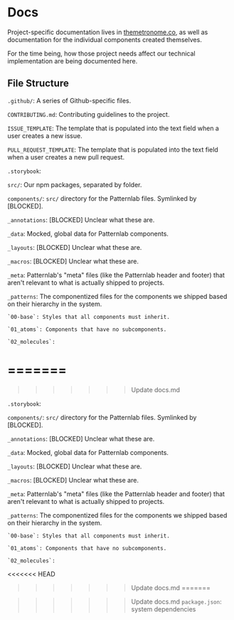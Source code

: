 # Docs
Project-specific documentation lives in [themetronome.co](http://themetronome.co), as well as documentation for the individual components created themselves.

For the time being, how those project needs affect our technical implementation are being documented here.

## File Structure
`.github/`: A series of Github-specific files.

  `CONTRIBUTING.md`: Contributing guidelines to the project.

  `ISSUE_TEMPLATE`: The template that is populated into the text field when a user creates a new issue.

  `PULL_REQUEST_TEMPLATE`: The template that is populated into the text field when a user creates a new pull request.

`.storybook`: 

`src/`: Our npm packages, separated by folder.

`components/`: `src/` directory for the Patternlab files. Symlinked by [BLOCKED].

  `_annotations`: [BLOCKED] Unclear what these are.
  
  `_data`: Mocked, global data for Patternlab components.
  
  `_layouts`: [BLOCKED] Unclear what these are.
  
  `_macros`: [BLOCKED] Unclear what these are.
  
  `_meta`: Patternlab's "meta" files (like the Patternlab header and footer) that aren't relevant to what is actually shipped to projects.
  
  `_patterns`: The componentized files for the components we shipped based on their hierarchy in the system.
    
    `00-base`: Styles that all components must inherit.
    
    `01_atoms`: Components that have no subcomponents.
    
    `02_molecules`: 

=======
=======

>>>>>>> Update docs.md

`.storybook`: 

`components/`: `src/` directory for the Patternlab files. Symlinked by [BLOCKED].

  `_annotations`: [BLOCKED] Unclear what these are.
  
  `_data`: Mocked, global data for Patternlab components.
  
  `_layouts`: [BLOCKED] Unclear what these are.
  
  `_macros`: [BLOCKED] Unclear what these are.
  
  `_meta`: Patternlab's "meta" files (like the Patternlab header and footer) that aren't relevant to what is actually shipped to projects.
  
  `_patterns`: The componentized files for the components we shipped based on their hierarchy in the system.
    
    `00-base`: Styles that all components must inherit.
    
    `01_atoms`: Components that have no subcomponents.
    
    `02_molecules`: 
<<<<<<< HEAD
>>>>>>> Update docs.md
=======

>>>>>>> Update docs.md
`package.json`: system dependencies
